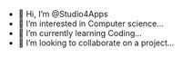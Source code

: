 - 👋 Hi, I’m @Studio4Apps
- 👀 I’m interested in Computer science...
- 🌱 I’m currently learning Coding...
- 💞️ I’m looking to collaborate on a project...

<!---
Studio4Apps/Studio4Apps is a ✨ special ✨ repository because its `AboutMySelf.md` (this file) appears on your GitHub profile.
You can click the Preview link to take a look at your changes.
--->
